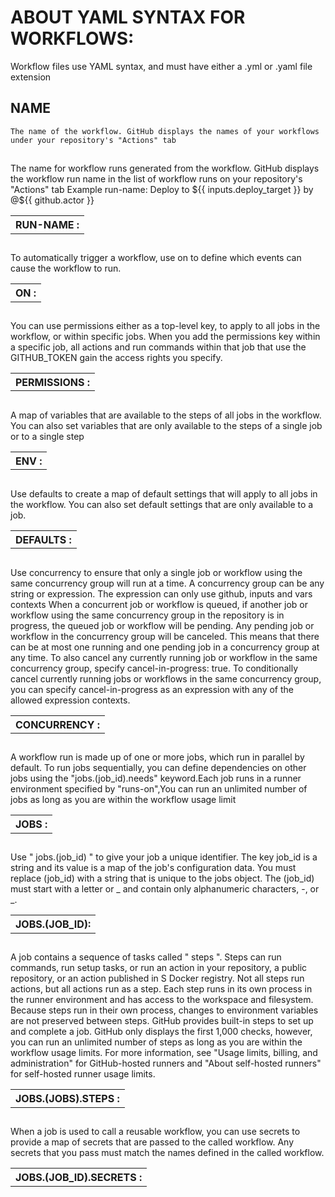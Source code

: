 # ABOUT YAML SYNTAX FOR WORKFLOWS:


Workflow files use YAML syntax, and must have either a .yml or .yaml file extension


## NAME
```
The name of the workflow. GitHub displays the names of your workflows under your repository's "Actions" tab

```

## 
<TABLE>
<TH> RUN-NAME :</TH>
<TR>
The name for workflow runs generated from the workflow. GitHub displays the workflow run name in the list of workflow runs on your repository's "Actions" tab
Example run-name: Deploy to ${{ inputs.deploy_target }} by @${{ github.actor }}
</TR>
</TABLE>

## 
<TABLE>
<TH> ON :</TH>
<TR>
To automatically trigger a workflow, use on to define which events can cause the workflow to run.
</TR>
</TABLE>


## 
<TABLE>
<TH> PERMISSIONS :</TH>
<TR>
You can use permissions either as a top-level key, to apply to all jobs in the workflow, or within specific jobs. When you add the permissions key within a specific job, all actions and run commands within that job that use the GITHUB_TOKEN gain the access rights you specify.
</TR>
</TABLE>


## 
<TABLE>
<TH> ENV :</TH>
<TR>
A map of variables that are available to the steps of all jobs in the workflow. You can also set variables that are only available to the steps of a single job or to a single step
</TR>
</TABLE>


## 
<TABLE>
<TH> DEFAULTS :</TH>
<TR>
Use defaults to create a map of default settings that will apply to all jobs in the workflow. You can also set default settings that are only available to a job.
</TR>
</TABLE>

 
## 
<TABLE>
<TH> CONCURRENCY :</TH>
<TR>
Use concurrency to ensure that only a single job or workflow using the same concurrency group will run at a time. A concurrency group can be any string or expression. The expression can only use github, inputs and vars contexts
When a concurrent job or workflow is queued, if another job or workflow using the same concurrency group in the repository is in progress, the queued job or workflow will be pending. Any pending job or workflow in the concurrency group will be canceled. This means that there can be at most one running and one pending job in a concurrency group at any time.
To also cancel any currently running job or workflow in the same concurrency group, specify cancel-in-progress: true. To conditionally cancel currently running jobs or workflows in the same concurrency group, you can specify cancel-in-progress as an expression with any of the allowed expression contexts.
</TR>
</TABLE>



## 
<TABLE>
<TH> JOBS :</TH>
<TR>
A workflow run is made up of one or more jobs, which run in parallel by default. To run jobs sequentially, you can define dependencies on other jobs using the "jobs.(job_id).needs" keyword.Each job runs in a runner environment specified by "runs-on",You can run an unlimited number of jobs as long as you are within the workflow usage limit
</TR>
</TABLE>


## 
<TABLE>
<TH> JOBS.(JOB_ID): </TH>
<TR>
Use " jobs.(job_id) " to give your job a unique identifier. The key job_id is a string and its value is a map of the job's configuration data. You must replace (job_id) with a string that is unique to the jobs object. The (job_id) must start with a letter or _ and contain only alphanumeric characters, -, or _.
</TR>
</TABLE>


##
<TABLE>
<TH> JOBS.(JOBS).STEPS :</TH>
<TR>
A job contains a sequence of tasks called " steps ". Steps can run commands, run setup tasks, or run an action in your repository, a public repository, or an action published in S Docker registry. Not all steps run actions, but all actions run as a step. Each step runs in its own process in the runner environment and has access to the workspace and filesystem. Because steps run in their own process, changes to environment variables are not preserved between steps. GitHub provides built-in steps to set up and complete a job.
GitHub only displays the first 1,000 checks, however, you can run an unlimited number of steps as long as you are within the workflow usage limits. For more information, see "Usage limits, billing, and administration" for GitHub-hosted runners and "About self-hosted runners" for self-hosted runner usage limits.
</TR>
</TABLE>



## 
<TABLE>
<TH> JOBS.(JOB_ID).SECRETS :</TH>
<TR>
When a job is used to call a reusable workflow, you can use secrets to provide a map of secrets that are passed to the called workflow.
Any secrets that you pass must match the names defined in the called workflow.
</TR>
</TABLE>